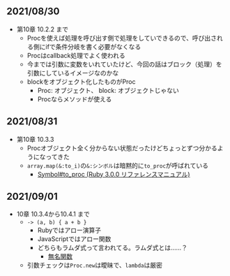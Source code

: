 ## 2021/08/30
- 第10章 10.2.2 まで
  - Procを使えば処理を呼び出す側で処理をしていできるので、呼び出される側にifで条件分岐を書く必要がなくなる
  - Procはcallback処理でよく使われる
  - 今までは引数に変数をいれていたけど、今回の話はブロック（処理）を引数にしているイメージなのかな
  - blockをオブジェクト化したものがProc
      - Proc: オブジェクト、 block: オブジェクトじゃない
      - Procならメソッドが使える
 
 ## 2021/08/31
-  第10章 10.3.3
    - Procオブジェクト全く分からない状態だったけどちょっとずつ分かるようになってきた
    - `array.map(&:to_i)`の`&:シンボル`は暗黙的に`to_proc`が呼ばれている
        - [Symbol\#to\_proc \(Ruby 3\.0\.0 リファレンスマニュアル\)](https://docs.ruby-lang.org/ja/latest/method/Symbol/i/to_proc.html)

## 2021/09/01
- 10章 10.3.4から10.4.1 まで
    - `-> (a, b) { a + b }`
        - Rubyではアロー演算子
        - JavaScriptではアロー関数
        - どちらもラムダ式って言われてる。ラムダ式とは……？
            - [無名関数](https://ja.wikipedia.org/wiki/%E7%84%A1%E5%90%8D%E9%96%A2%E6%95%B0)
    - 引数チェックは`Proc.new`は曖昧で、`lambda`は厳密
